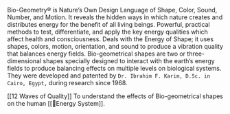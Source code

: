 Bio-Geometry® is Nature’s Own Design Language of Shape, Color, Sound, Number, and Motion. It reveals the hidden ways in which nature creates and distributes energy for the benefit of all living beings. Powerful, practical methods to test, differentiate, and apply the key energy qualities which affect health and consciousness. Deals with the Energy of Shape; it uses shapes, colors, motion, orientation, and sound to produce a vibration quality that balances energy fields. Bio-geometrical shapes are two or three-dimensional shapes specially designed to interact with the earth’s energy fields to produce balancing effects on multiple levels on biological systems. They were developed and patented by `Dr. Ibrahim F. Karim, D.Sc. in Cairo, Egypt,` during research since 1968.

[[12 Waves of Quality]]
To understand the effects of Bio-geometrical shapes on the human [[🧘Energy System]].